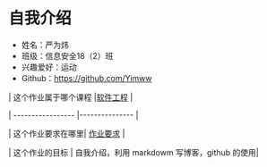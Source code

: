 # 自我介绍
* 姓名：严为炜
* 班级：信息安全18（2）班
* 兴趣爱好：运动
* Github：https://github.com/Yimww

| 这个作业属于哪个课程 |[软件工程](https://edu.cnblogs.com/campus/gdgy/informationsecurity1812) |

| ----------------- |--------------- |

| 这个作业要求在哪里| [作业要求](https://edu.cnblogs.com/campus/gdgy/informationsecurity1812/homework/11156) |

| 这个作业的目标 | 自我介绍，利用 markdowm 写博客，github 的使用|
